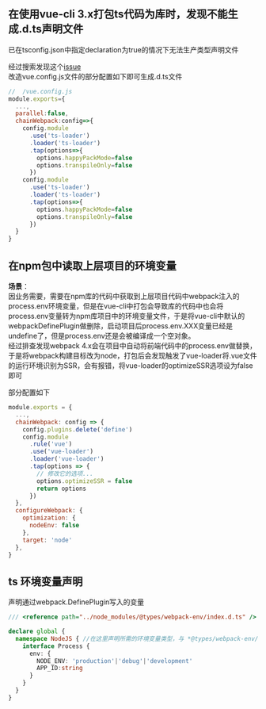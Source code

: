 ## 在使用vue-cli 3.x打包ts代码为库时，发现不能生成.d.ts声明文件

已在tsconfig.json中指定declaration为true的情况下无法生产类型声明文件

经过搜索发现这个[issue](https://github.com/vuejs/vue-cli/issues/1081#issuecomment-385696405)   
改造vue.config.js文件的部分配置如下即可生成.d.ts文件

```javascript
//  /vue.config.js
module.exports={
  ...,
  parallel:false,
  chainWebpack:config=>{
    config.module
      .use('ts-loader')
      .loader('ts-loader')
      .tap(options=>{
        options.happyPackMode=false
        options.transpileOnly=false
      })
    config.module
      .use('ts-loader')
      .loader('ts-loader')
      .tap(options=>{
        options.happyPackMode=false
        options.transpileOnly=false
      })
  }
}
```

## 在npm包中读取上层项目的环境变量   

**场景**：   
因业务需要，需要在npm库的代码中获取到上层项目代码中webpack注入的process.env环境变量，但是在vue-cli中打包会导致库的代码中也会将process.env变量转为npm库项目中的环境变量文件，于是将vue-cli中默认的webpackDefinePlugin做删除，启动项目后process.env.XXX变量已经是undefine了，但是process.env还是会被编译成一个空对象。   
经过排查发现webpack 4.x会在项目中自动将前端代码中的process.env做替换，于是将webpack构建目标改为node，打包后会发现触发了vue-loader将.vue文件的运行环境识别为SSR，会有报错，将vue-loader的optimizeSSR选项设为false即可

部分配置如下
```js
module.exports = {
  ...,
  chainWebpack: config => {
    config.plugins.delete('define')
    config.module
      .rule('vue')
      .use('vue-loader')
      .loader('vue-loader')
      .tap(options => {
        // 修改它的选项...
        options.optimizeSSR = false
        return options
      })
  },
  configureWebpack: {
    optimization: {
      nodeEnv: false
    },
    target: 'node'
  },
}

```

## ts 环境变量声明

声明通过webpack.DefinePlugin写入的变量


```ts
/// <reference path="../node_modules/@types/webpack-env/index.d.ts" />

declare global {
  namespace NodeJS { //在这里声明所需的环境变量类型，与 *@types/webpack-env/index.d.ts* 下的声明合并
    interface Process {
      env: {
        NODE_ENV: 'production'|'debug'|'development'
        APP_ID:string
      }
    }
  }
}
```

